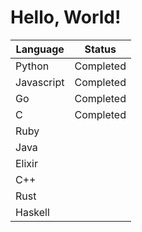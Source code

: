 # Hello, World!



**Language**|**Status**|
------------|----------|
Python|Completed|
Javascript|Completed|
Go|Completed|
C|Completed|
Ruby|    |
Java|
Elixir|
C++|
Rust|
Haskell|